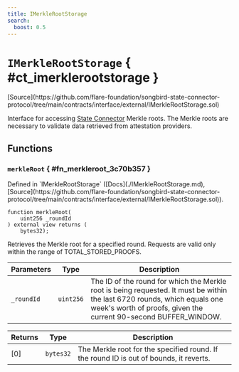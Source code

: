 ```yaml
---
title: IMerkleRootStorage
search:
  boost: 0.5
---
```


<!-- This is an autogenerated file. Do not edit! -->

# `IMerkleRootStorage` { #ct_imerklerootstorage }

<div class="api-node-source" markdown>
[Source](https://github.com/flare-foundation/songbird-state-connector-protocol/tree/main/contracts/interface/external/IMerkleRootStorage.sol)
</div>

<div class="api-node-internal" markdown>

Interface for accessing [State Connector](https://docs.flare.network/tech/state-connector) Merkle roots.
The Merkle roots are necessary to validate data retrieved from attestation providers.

</div>

<div class="api-node-type" markdown>

## Functions

<div class="api-node" markdown>

### `merkleRoot` { #fn_merkleroot_3c70b357 }

<div class="api-node-source" markdown>
Defined in `IMerkleRootStorage` ([Docs](./IMerkleRootStorage.md), [Source](https://github.com/flare-foundation/songbird-state-connector-protocol/tree/main/contracts/interface/external/IMerkleRootStorage.sol)).
</div>

<div class="api-node-internal" markdown>

```solidity
function merkleRoot(
    uint256 _roundId
) external view returns (
    bytes32);
```

Retrieves the Merkle root for a specified round. Requests are valid only within the range of TOTAL_STORED_PROOFS.

| Parameters | Type | Description |
| ---------- | ---- | ----------- |
| `_roundId` | `uint256` | The ID of the round for which the Merkle root is being requested.                 It must be within the last 6720 rounds, which equals one week's worth of proofs, given the current 90-second BUFFER_WINDOW. |

| Returns | Type | Description |
| ------- | ---- | ----------- |
| [0] | `bytes32` | The Merkle root for the specified round. If the round ID is out of bounds, it reverts. |
</div>
</div>

</div>

